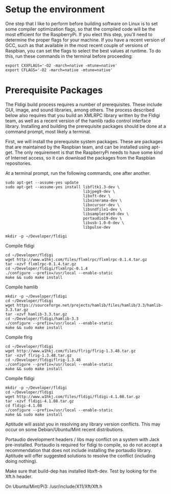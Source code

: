 # Setup the environment
One step that I like to perform before building software on Linux is to set some compiler optimization flags, so that the compiled code will be the most efficient for the RaspberryPi.
If you elect this step, you'll need to determine the proper flags for your machine.
If you have a recent version of GCC, such as that available in the most recent couple of versions of Raspbian, you can set the flags to select the best values at runtime.
To do this, run these commands in the terminal before proceeding:
```
export CXXFLAGS='-O2 -march=native -mtune=native'
export CFLAGS='-O2 -march=native -mtune=native'
```


# Prerequisite Packages

The Fldigi build process requires a number of prerequisites.
These include GUI, image, and sound libraries, among others.
The process described below also requires that you build an XMLRPC library written by the Fldigi team, as well as a recent version of the hamlib radio control interface library.
Installing and building the prerequisite packages should be done at a command prompt, most likely a terminal.

First, we will install the prerequisite system packages.
These are packages that are maintained by the Raspbian team, and can be installed using apt-get.
The only requirement is that the RaspberryPi needs to have some kind of Internet access, so it can download the packages from the Raspbian repositories.

At a terminal prompt, run the following commands, one after another.
```
sudo apt-get --assume-yes update
sudo apt-get --assume-yes install libfltk1.3-dev \
                                  libjpeg9-dev \
                                  libxft-dev \
                                  libxinerama-dev \
                                  libxcursor-dev \
                                  libsndfile1-dev \
                                  libsamplerate0-dev \
                                  portaudio19-dev \
                                  libusb-1.0-0-dev \
                                  libpulse-dev
```


```
mkdir -p ~/Developer/fldigi
```

Compile fldigi
```
cd ~/Developer/fldigi
wget http://www.w1hkj.com/files/flxmlrpc/flxmlrpc-0.1.4.tar.gz
tar -xzvf flxmlrpc-0.1.4.tar.gz
cd ~/Developer/fldigi/flxmlrpc-0.1.4
./configure --prefix=/usr/local --enable-static
make && sudo make install
```

Compile hamlib
```
mkdir -p ~/Developer/fldigi
cd ~/Developer/fldigi
wget https://sourceforge.net/projects/hamlib/files/hamlib/3.3/hamlib-3.3.tar.gz
tar -xzvf hamlib-3.3.tar.gz
cd ~/Developer/fldigi/hamlib-3.3
./configure --prefix=/usr/local --enable-static
make && sudo make install
```

Compile flrig
```
cd ~/Developer/fldigi
wget http://www.w1hkj.com/files/flrig/flrig-1.3.48.tar.gz
tar -xzvf flrig-1.3.48.tar.gz
cd ~/Developer/fldigiflrig-1.3.48
./configure --prefix=/usr/local --enable-static
make && sudo make install
```

Compile fldigi
```
mkdir -p ~/Developer/fldigi
cd ~/Developer/fldigi
wget http://www.w1hkj.com/files/fldigi/fldigi-4.1.08.tar.gz
tar -xzvf fldigi-4.1.08.tar.gz
cd fldigi-4.1.08
./configure --prefix=/usr/local --enable-static
make && sudo make install
```


Aptitude will assist you in resolving any library version conflicts. This may occur on some Debian/Ubuntu/Mint recent distributions.

Portaudio development headers / libs may conflict on a system with Jack pre-installed. Portaudio is required for fldigi to compile, so do not accept a recommendation that does not include installing the portaudio library. Aptitude will offer suggested solutions to resolve the conflict (including doing nothing).

Make sure that build-dep has installed libxft-dev. Test by looking for the Xft.h header.

On Ubuntu/Mint/Pi3: /usr/include/X11/Xft/Xft.h
